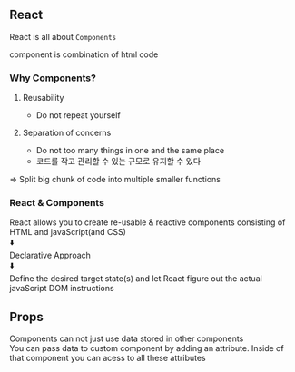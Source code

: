 ## React

React is all about `Components`

component is combination of html code

### Why Components?

1. Reusability

   - Do not repeat yourself

2. Separation of concerns

   - Do not too many things in one and the same place
   - 코드를 작고 관리할 수 있는 규모로 유지할 수 있다

=> Split big chunk of code into multiple smaller functions

### React & Components

React allows you to create re-usable & reactive components consisting of HTML and javaScript(and CSS)  
⬇️  
Declarative Approach  
⬇️  
Define the desired target state(s) and let React figure out the actual javaScript DOM instructions

## Props

Components can not just use data stored in other components  
You can pass data to custom component by adding an attribute. Inside of that component you can acess to all these attributes
